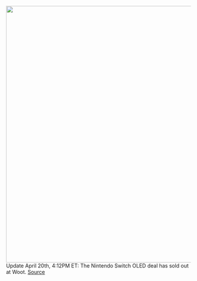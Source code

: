 <img src='https://cdn.vox-cdn.com/thumbor/caS_aE04LqN9K_ja2AYLBZm-_9s=/0x0:1620x1080/1200x800/filters:focal(681x411:939x669)/cdn.vox-cdn.com/uploads/chorus_image/image/70772727/switcholedmodel.0.jpg' width='700px' /><br/>
Update April 20th, 4:12PM ET: The Nintendo Switch OLED deal has sold out at Woot.
<a href='https://www.theverge.com/good-deals/2022/4/20/23034142/nintendo-switch-oled-white-woot-one-day-deal-sale'> Source <a/>
